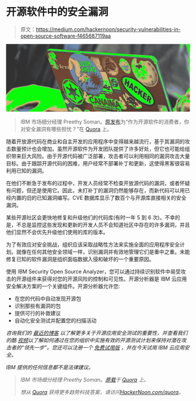 # 开源软件中的安全漏洞

> 原文：<https://medium.com/hackernoon/security-vulnerabilities-in-open-source-software-f465687119aa>

![](img/5e8671fa5e3b781e5fe70f328395d4bd.png)

> IBM 市场细分经理 Preethy Soman。[原发布](https://www.quora.com/As-a-consumer-of-Open-Source-Software-what-are-your-worries-on-security-vulnerabilities/answer/IBM-Security)为“作为开源软件的消费者，你对安全漏洞有哪些担忧？”在 [Quora](http://quora.com?ref=hackernoon) 上。

随着开放源代码在商业和自主开发的应用程序中变得越来越流行，基于其漏洞的攻击数量预计也会增加。虽然开源软件为开发团队提供了许多好处，但它也可能给组织带来巨大风险。由于开源代码被广泛部署，攻击者可以利用相同的漏洞攻击大量目标。由于跟踪开源代码的困难，用户经常不部署补丁和更新，这使得黑客很容易利用已知的漏洞。

在他们不断急于发布的过程中，开发人员经常不检查开放源代码的漏洞，或者怀疑有问题，但还是使用它。因此，未打补丁的漏洞仍然能够存在，而新代码可以用已经内置的旧的已知漏洞编写。CVE 数据库显示了数百个与开源库直接相关的安全漏洞。

某些开源社区会更快地修复和升级他们的代码库(有时一年 5 到 6 次)。不幸的是，不总是监控这些发现和更新的开发人员不会知道社区中存在的许多漏洞，并且他们显然不会优先升级他们使用的库的版本。

为了有效应对安全挑战，组织应该采取战略性方法来实施全面的应用程序安全计划。就像在任何其他安全领域一样，识别漏洞并有效地管理它们是重中之重。未能修复已知的软件漏洞是组织面临数据入侵和破坏的一个重要原因。

使用 IBM Security Open Source Analyzer，您可以通过持续识别软件中易受攻击的开源组件来获得对您的开源风险的控制和可见性。开源分析器是 IBM 云应用安全解决方案的一个关键组件。开源分析器允许您:

*   在您的代码中自动发现开源包
*   识别那些有漏洞的包
*   提供可行的补救建议
*   自动化安全测试并配置您的扫描活动

*咨询我们的* [*最近的博客*](https://ibm.co/2zLnBhs) *以了解更多关于开源应用安全测试的重要性，并查看我们的酷* [*视频*](https://ibm.co/2hB9WiV)[](https://ibm.co/2A7uScg)**以了解如何通过在您的组织中实施有效的开源测试计划来保持对潜在攻击者的“领先一步”。您还可以注册一个* [*免费试用版*](https://ibm.co/2ALYdW4) *，并在今天试用 IBM 云应用安全。**

*IBM 提供的任何信息都不是法律建议。*

> *IBM 市场细分经理 Preethy Soman。[原载](https://www.quora.com/As-a-consumer-of-Open-Source-Software-what-are-your-worries-on-security-vulnerabilities/answer/IBM-Security)于 [Quora](http://quora.com?ref=hackernoon) 上。*
> 
> *想从 [Quora](https://medium.com/u/3853f85f7d5e?source=post_page-----f465687119aa--------------------------------) 获得更多趋势科技答案，请访问[HackerNoon.com/quora](https://hackernoon.com/quora/home)。*